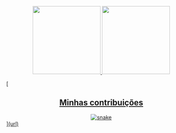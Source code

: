 <p align="center">

</p align="center">
<p>
</p>
<div align="center">
  <a href="https://github.com/Elielvitor45">
  <img height="180em" src="https://github-readme-stats.vercel.app/api?username=Elielvitor45&show_icons=true&theme=dark&include_all_commits=true&count_private=true"/>
  <img height="180em" src="https://github-readme-stats.vercel.app/api/top-langs/?username=Elielvitor45&layout=compact&langs_count=7&theme=dark"/>
</div>

[<div align="center">
  <h2>
    Minhas contribuições
  </h2>
  <img src="https://github.com/Elielvitor45/Elielvitor45/raw/output/github-contribution-grid-snake.svg" alt="snake"></center>
</div>](url)
  

